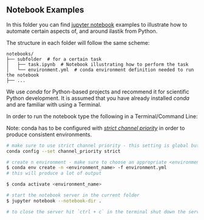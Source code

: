 ## Notebook Examples

In this folder you can find [jupyter notebook](https://jupyter.org/) examples to illustrate how to automate certain aspects of, and around ilastik from Python.

The structure in each folder will follow the same scheme:

```tree
notebooks/
├── subfolder  # for a certain task
│   ├── task.ipynb  # Notebook illustrating how to perform the task
│   └── environment.yml  # conda environment definition needed to run the notebook
├── ...
```

We use _conda_ for Python-based projects and recommend it for scientific Python development.
It is assumed that you have already installed _conda_ and are familiar with using a Terminal.

In order to run the notebook type the following in a Terminal/Command Line:

Note: conda has to be configured with [_strict channel priority_](https://conda.io/projects/conda/en/latest/user-guide/tasks/manage-channels.html#strict-channel-priority) in order to produce consistent environments.


```bash
# make sure to use strict channel priority - this setting is global but in general a good idea
conda config --set channel_priority strict

# create n environment - make sure to choose an appropriate <environment_name>
$ conda env create -n <environment_name> -f environment.yml
# this will produce a lot of output

$ conda activate <environment_name>

# start the notebook server in the current folder
$ jupyter notebook --notebook-dir .

# to close the server hit `ctrl + c` in the terminal shut down the server by confirming with `y`
```

